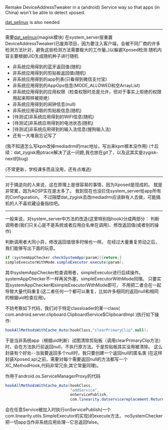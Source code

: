 Remake DeviceAddressTweaker in a (android) Service way so that apps (in China) won't be able to detect xposed.


[dat_selinux](https://github.com/AcdeAsdff/dat_selinux_and_more) is also needed


-------------------


需要[dat_selinux](https://github.com/AcdeAsdff/dat_selinux_and_more)(magisk模块)
在system_server层重置DeviceAddressTweaker(已废弃项目，因为要注入客户端，会被不同厂商的许多检测方法针对，避免这些检测方法需要极大的工作量。)以躲避Xposed检测
随机内容主要根据UID生成随机种子进行随机

- 非系统应用得到的蓝牙返回值(随机)
- 非系统应用得到的剪贴板返回值(随机)
- 非系统应用得到的app列表(只看得到微信支付宝)
- 非系统应用得到的AppOps信息(MODE_ALLOWED和空ArrayList)
- 非系统应用得到的应用权限（检查权限时总是允许，但对于事实上拒绝的权限用起来照样被拒绝）
- 非系统应用得到的闹钟信息(null)
- 非系统应用读取的剪贴板信息(随机)
- [待测试]非系统应用得到的WIFI信息(随机)
- [待测试]非系统应用得到的电池状态(随机)
- [待测试]非系统应用得到的输入法信息(搜狗输入法)
- 还有一大堆我忘记写了

(我不知道怎么写kpm改掉mediadrm的mac地址，写出来kpm根本没作用)
(↑后续：dat_zygisk用ptrace解决了这一问题,我也放在git了，以及这其实是zygisk-next的bug)

(不常更新，学校课多而且没用，还有点难逃)



-------------------


对于搞逆向的人来说，这在原理上是很容易的事情，因为Xposed是现成的。
就是非常累，因为AOSP实在是太多了。
我到现在也没拦住system_server给app所有的Configuration。
不过隔壁dat_zygisk去改mediadrm应该鲜有人去做，可能搞机的人不喜欢藏设备指纹吧。


-------------------
一般来说，对system_server中方法的改造(这里特别指hook)分成两部分： 判断调用者(我们只关心是不是系统或者应用白名单在调用)、修改返回值(或者别的操作)

判断调用者大同小异，修改返回值很多时候也一样。
在经过大量重复劳动之后，我们能够写出下面的玩意。

```java
if (systemAppChecker.checkSystemApp(param)){return;}
simpleExecutorWithMode.simpleExecutor.execute(param);
```

其中systemAppChecker检查调用者，simpleExecutor进行后续操作。
systemAppChecker不一样再另外塞，simpleExecutorWithMode同理。
只要实现systemAppChecker和simpleExecutorWithMode即可，
不用把二者合在一起导致大量代码重复(这二者任何一个都可以重复，比如许多相同的返回null和相同的根据uid检查应用)。


不妨考察如下代码，我们对于特定classloader的某一class( com.android.server.clipboard.ClipboardService$ClipboardImpl )执行如下操作:
```java
hookAllMethodsWithCache_Auto(hookClass,"clearPrimaryClip",null);
```
于是当非系统app（根据uid判断）试图清除剪贴板（调用clearPrimaryClip方法）时，会在方法执行前返回null，不执行原方法。于是剪贴板其实没用被清除。
这么封装有个好处--当我要返回多个null时，我只要创建一个返回null的匿名类
(在这样封装Xposed api之前，需要对每个需要返回null的方法都写一个XC_MethodHook,代码非常冗余,其它常量同理)。


作用于android.os.ServiceManagerProxy的代码
```java
hookAllMethodsWithCache_Auto(hookClass,
                             "addService",
                             onServicePublish,
                             com.linearity.datservicereplacement.ReturnIfNonSys.noSystemChecker);
```
会在任意Service被加入时执行onServicePublish(一个com.linearity.utils.SimpleExecutor的实现)的execute方法，
noSystemChecker把一切app当作非系统应用处理--它总返回false。